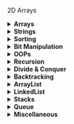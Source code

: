 2D Arrays

<details>
  <summary><strong>Arrays</strong></summary>

Arrays

</details>

<details>
  <summary><strong>Strings</strong></summary>

Strings

</details>

<details>
  <summary><strong>Sorting</strong></summary>

Sorting

</details>


<details>
  <summary><strong>Bit Manipulation</strong></summary>

Bit Manipulation

</details>

<details>
  <summary><strong>OOPs</strong></summary>

OOPs

</details>



<details>
  <summary><strong>Recursion</strong></summary>

  1. [problem 1](https://github.com/mohit1106/DSA-Java/blob/ef87b3a1914325f649b272bf27a277e57e352103/Recurrsion/pb1.java) - print numbers from n to 1
  2. [problem 2](https://github.com/mohit1106/DSA-Java/blob/226da130f9d34e513ee9248eff7cd232f90b1ce1/Recurrsion/pb2.java) - Print numbers from 1 to n
  3. [problem 3](https://github.com/mohit1106/DSA-Java/blob/226da130f9d34e513ee9248eff7cd232f90b1ce1/Recurrsion/pb3.java) - Factorial of number
  4. [problem 4](https://github.com/mohit1106/DSA-Java/blob/226da130f9d34e513ee9248eff7cd232f90b1ce1/Recurrsion/pb4.java) - Nth fibonacci number
  5. [problem 5](https://github.com/mohit1106/DSA-Java/blob/226da130f9d34e513ee9248eff7cd232f90b1ce1/Recurrsion/pb5.java) - array is sorted or not
  6. [problem 6](https://github.com/mohit1106/DSA-Java/blob/226da130f9d34e513ee9248eff7cd232f90b1ce1/Recurrsion/pb6.java) - first and last Occurrence
  7. [problem 7](https://github.com/mohit1106/DSA-Java/blob/226da130f9d34e513ee9248eff7cd232f90b1ce1/Recurrsion/pb7.java) - last Occurrence
  8. [problem 8](https://github.com/mohit1106/DSA-Java/blob/226da130f9d34e513ee9248eff7cd232f90b1ce1/Recurrsion/pb8.java) - printing x^n
  9. [problem 9](https://github.com/mohit1106/DSA-Java/blob/226da130f9d34e513ee9248eff7cd232f90b1ce1/Recurrsion/pb9.java) - Tiling Problem
  10. [problem 10](https://github.com/mohit1106/DSA-Java/blob/226da130f9d34e513ee9248eff7cd232f90b1ce1/Recurrsion/pb10.java) - Remove duplicates in String
  11. [problem 11](https://github.com/mohit1106/DSA-Java/blob/432ddba198fdd172bab2db6c851c083cc0fc2c16/Recurrsion/pb11.java) - Friends Pairing Problem
  12. [problem 12](https://github.com/mohit1106/DSA-Java/blob/1ed47bac60ea66f3c24703560d15e641b0658048/Recurrsion/pb12.java) - Binary Strings problem
  
</details>

<details>
  <summary><strong>Divide & Conquer</strong></summary>

  1. [problem 1](https://github.com/mohit1106/DSA-Java/blob/9494883d01839467331125cd42f5d382109f0f9f/Divide%20%26%20Conquer/pb1.java) - Merge Sort
  2. [problem 2](https://github.com/mohit1106/DSA-Java/blob/c0890c0e1d420f9635168d7d94649ed804aaabae/Divide%20%26%20Conquer/pb2.java) - Quick Sort
  3. [problem 3](https://github.com/mohit1106/DSA-Java/blob/f540328b1282bb18fed83a043b0f5ca5229b869c/Divide%20%26%20Conquer/pb3.java) - Search in Rotated Sorted Array

</details>

<details>
  <summary><strong>Backtracking</strong></summary>

  1. [problem 1](https://github.com/mohit1106/DSA-Java/blob/3fbb35bef30a91b435feca34c58d5d83a52de684/Backtracking/arrays.java) - Backtracking on Arrays
  2. [problem 2](https://github.com/mohit1106/DSA-Java/blob/3fbb35bef30a91b435feca34c58d5d83a52de684/Backtracking/subsets.java) - print all subsets of a given string
  3. [problem 3](https://github.com/mohit1106/DSA-Java/blob/3fbb35bef30a91b435feca34c58d5d83a52de684/Backtracking/permutations.java) - print all permutations of a string
  4. [problem 4](https://github.com/mohit1106/DSA-Java/blob/3fbb35bef30a91b435feca34c58d5d83a52de684/Backtracking/nQueens.java) - n queens simple version - ways to place n queens into n rows in a nXn board
  5. [problem 5](https://github.com/mohit1106/DSA-Java/blob/3fbb35bef30a91b435feca34c58d5d83a52de684/Backtracking/nQueensReal.java) - n queens - prints all the possible boards
  6. [problem 6](https://github.com/mohit1106/DSA-Java/blob/bce06672eec3cf0b349da727faca836dd600c694/Backtracking/nQueensWays.java) - n queens ways - count the total number of ways
  7. [problem 7](https://github.com/mohit1106/DSA-Java/blob/bce06672eec3cf0b349da727faca836dd600c694/Backtracking/nQueensExists.java) - n queens solution exists or not - print one solution
  8. [problem 8](https://github.com/mohit1106/DSA-Java/blob/a56e29740a67251170bc9670ca3b0fa49373c9bc/Backtracking/gridWays.java) - grid ways - ways to reach from (0, 0) to (n-1, m-1) in a nxm grid
  9. [problem 9](https://github.com/mohit1106/DSA-Java/blob/a56e29740a67251170bc9670ca3b0fa49373c9bc/Backtracking/sudoku.java) - Sudoku solver - complete a sudoku of 9X9 grid

</details>


<details>
  <summary><strong>ArrayList</strong></summary>

  1. [problem 1](https://github.com/mohit1106/DSA-Java/blob/55ec9c717f0967dde68a0ba2e903ef4bd55a01e8/ArrayList/waterContainer.java) - Container with most water
  2. [problem 2](https://github.com/mohit1106/DSA-Java/blob/55ec9c717f0967dde68a0ba2e903ef4bd55a01e8/ArrayList/pairSum1.java) - Pairsum - if any pair in sorted ArrayList has target sum
  3. [problem 3](https://github.com/mohit1106/DSA-Java/blob/55ec9c717f0967dde68a0ba2e903ef4bd55a01e8/ArrayList/pairSum2.java) - Pairsum 2 - find if any pair in a sorted and rotated arraylist has a target sum

</details>


<details>
  <summary><strong>LinkedList</strong></summary>

  1. [problem 1](https://github.com/mohit1106/DSA-Java/blob/033cd856e0975a133bdc576d1225322e8dec19a7/LinkedList/Main.java) - Main with all Functions from scratch
  2. [problem 2](https://github.com/mohit1106/DSA-Java/blob/033cd856e0975a133bdc576d1225322e8dec19a7/LinkedList/builtinLL.java) - Java Collection framework for linkedList
  3. [problem 3](https://github.com/mohit1106/DSA-Java/blob/033cd856e0975a133bdc576d1225322e8dec19a7/LinkedList/MergeSort.java) - Merge Sort on linkedList
  4. [problem 4](https://github.com/mohit1106/DSA-Java/blob/033cd856e0975a133bdc576d1225322e8dec19a7/LinkedList/zigzagLL.java) - zig zag Linked List
  5. [problem 5](https://github.com/mohit1106/DSA-Java/blob/033cd856e0975a133bdc576d1225322e8dec19a7/LinkedList/doublyLL.java) - Implementing a Doubly Linked List with basic functions and reverse function
  6. [problem 6](https://github.com/mohit1106/DSA-Java/blob/033cd856e0975a133bdc576d1225322e8dec19a7/LinkedList/singlyCircularLL.java) - Circular Singly Linked List

</details>



<details>
  <summary><strong>Stacks</strong></summary>

  1. [problem 1](https://github.com/mohit1106/DSA-Java/blob/27ac48f8ff13993dc32dcd3a68c3636f0f3fa811/stack/usingArrayList.java) - implementing functions of stack using an ArrayList
  2. [problem 2](https://github.com/mohit1106/DSA-Java/blob/27ac48f8ff13993dc32dcd3a68c3636f0f3fa811/stack/usingLinkedList.java) - implementing functions of stack using a Linked List
  3. [problem 3](https://github.com/mohit1106/DSA-Java/blob/27ac48f8ff13993dc32dcd3a68c3636f0f3fa811/stack/builtin.java) - builtin java collection framework for stack
  4. [problem 4](https://github.com/mohit1106/DSA-Java/blob/27ac48f8ff13993dc32dcd3a68c3636f0f3fa811/stack/pushAtBottom.java) - push at the bottom of the stack
  5. [problem 5](https://github.com/mohit1106/DSA-Java/blob/27ac48f8ff13993dc32dcd3a68c3636f0f3fa811/stack/reverseString.java) - reverse a string using a stack
  6. [problem 6](https://github.com/mohit1106/DSA-Java/blob/27ac48f8ff13993dc32dcd3a68c3636f0f3fa811/stack/reverseStack.java) - reverse a stack
  7. [problem 7](https://github.com/mohit1106/DSA-Java/blob/27ac48f8ff13993dc32dcd3a68c3636f0f3fa811/stack/stockSpan.java) - stock span problem
  8. [problem 8](https://github.com/mohit1106/DSA-Java/blob/27ac48f8ff13993dc32dcd3a68c3636f0f3fa811/stack/nextGreater.java) - next greater element on right side
  9. [problem 9](https://github.com/mohit1106/DSA-Java/blob/27ac48f8ff13993dc32dcd3a68c3636f0f3fa811/stack/validParentheses.java) - Valid Parentheses
  10. [problem 10](https://github.com/mohit1106/DSA-Java/blob/27ac48f8ff13993dc32dcd3a68c3636f0f3fa811/stack/duplicateParentheses.java) - Duplicate Parentheses
  11. [problem 11](https://github.com/mohit1106/DSA-Java/blob/27ac48f8ff13993dc32dcd3a68c3636f0f3fa811/stack/maxArea.java) - Max Area in Histogram

</details>



<details>
  <summary><strong>Queue</strong></summary>

  1. [problem 1]() - implement functions of queue by array
  2. [problem 2]() - implement circular queue using an array
  3. [problem 3]() - Queue using a Linked List
  4. [problem 4]() - Queue using Two Stacks with O(n) for adding
  5. [problem 5]() - Stacks using Two Queue with O(n) for pop
  6. [problem 6]() - first non-repeating letter in stream of characters
  7. [problem 7]() - interleave two halves of a queue of even length
  8. [problem 8]() - reverse a queue using stack
  9. [problem 9]() - deque using java collection framework
  10. [problem 10]() - implement a stack using a deque
  11. [problem 11]() - implement a Queue using a deque

</details>



<details>
  <summary><strong>Miscellaneous</strong></summary>

  1. [problem 1](https://github.com/mohit1106/DSA-Java/blob/e4bbb8a3ff67a287edf6fa4bfda1724b7c2a30d9/Miscellaneous/Beautiful%20Array/Solution.java) - Beautiful Array

</details>